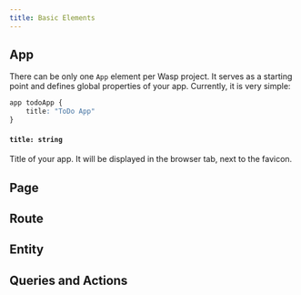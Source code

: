 ```yaml
---
title: Basic Elements
---
```


## App

There can be only one `App` element per Wasp project. It serves as a starting point and defines global
properties of your app. Currently, it is very simple:

```css
app todoApp {
    title: "ToDo App"
}
```

#### `title: string`
Title of your app. It will be displayed in the browser tab, next to the favicon.

## Page

## Route

## Entity

## Queries and Actions
